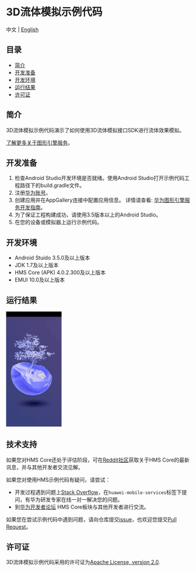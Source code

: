# 3D流体模拟示例代码
中文 | [English](https://github.com/HMS-Core/hms-scene-3d-fluid-demo)
## 目录

* [简介](#简介)
* [开发准备](#开发准备)
* [开发环境](#开发环境)
* [运行结果](#运行结果)
* [许可证](#许可证)

## 简介

3D流体模拟示例代码演示了如何使用3D流体模拟接口SDK进行流体效果模拟。

[了解更多关于图形引擎服务](https://developer.huawei.com/consumer/cn/hms/huawei-scenekit)。

## 开发准备

   1. 检查Android Studio开发环境是否就绪。使用Android Studio打开示例代码工程路径下的build.gradle文件。
   2. 注册[华为账号](https://developer.huawei.com/consumer)。
   3. 创建应用并在AppGallery连接中配置应用信息。
   详情请查看: [华为图形引擎服务开发指南](https://developer.huawei.com/consumer/cn/doc/development/graphics-Guides/dev-process-0000001064186384)。
   4. 为了保证工程构建成功，请使用3.5版本以上的Android Studio。
   5. 在您的设备或模拟器上运行示例代码。

## 开发环境

* Android Stuido 3.5.0及以上版本
* JDK 1.7及以上版本
* HMS Core (APK) 4.0.2.300及以上版本
* EMUI 10.0及以上版本

## 运行结果

<img src="FluidDemo3D/3D-Fluid.gif" width = 30% height = 30%>

## 技术支持

如果您对HMS Core还处于评估阶段，可在[Reddit社区](https://www.reddit.com/r/HuaweiDevelopers/)获取关于HMS Core的最新讯息，并与其他开发者交流见解。

如果您对使用HMS示例代码有疑问，请尝试：

- 开发过程遇到问题上[Stack Overflow](https://stackoverflow.com/questions/tagged/huawei-mobile-services?tab=Votes)，在`huawei-mobile-services`标签下提问，有华为研发专家在线一对一解决您的问题。
- 到[华为开发者论坛](https://developer.huawei.com/consumer/cn/forum/blockdisplay?fid=18) HMS Core板块与其他开发者进行交流。

如果您在尝试示例代码中遇到问题，请向仓库提交[issue](https://github.com/HMS-Core/hms-scene-3d-fluid-demo/issues)，也欢迎您提交[Pull Request](https://github.com/HMS-Core/hms-scene-3d-fluid-demo/pulls)。

## 许可证

3D流体模拟示例代码采用的许可证为[Apache License, version 2.0](http://www.apache.org/licenses/LICENSE-2.0).
